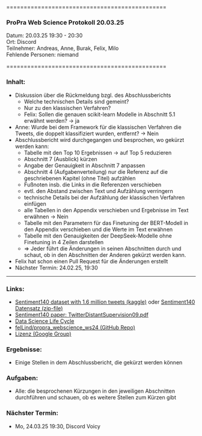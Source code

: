 
==============================================

### ProPra Web Science Protokoll 20.03.25

Datum: 20.03.25 19:30 - 20:30  
Ort: Discord  
Teilnehmer: Andreas, Anne, Burak, Felix, Milo  
Fehlende Personen: niemand

==============================================


### Inhalt:
- Diskussion über die Rückmeldung bzgl. des Abschlussberichts
	- Welche technischen Details sind gemeint?
	- Nur zu den klassischen Verfahren?
	- Felix: Sollen die genauen scikit-learn Modelle in Abschnitt 5.1 erwähnt werden? -> ja
- Anne: Wurde bei dem Framework für die klassischen Verfahren die Tweets, die doppelt klassifiziert wurden, entfernt? -> Nein
- Abschlussbericht wird durchgegangen und besprochen, wo gekürzt werden kann:
	- Tabelle mit den Top 10 Ergebnissen -> auf Top 5 reduzieren
	- Abschnitt 7 (Ausblick) kürzen
	- Angabe der Genauigkeit in Abschnitt 7 anpassen
	- Abschnitt 4 (Aufgabenverteilung) nur die Referenz auf die geschriebenen Kapitel (ohne Titel) aufzählen
	- Fußnoten insb. die Links in die Referenzen verschieben
	- evtl. den Abstand zwischen Text und Aufzählung verringern
	- technische Details bei der Aufzählung der klassischen Verfahren einfügen
	- alle Tabellen in den Appendix verschieben und Ergebnisse im Text erwähnen -> Nein
	- Tabelle mit den Parametern für das Finetuning der BERT-Modell in den Appendix verschieben und die Werte im Text erwähnen
	- Tabelle mit den Genauigkeiten der DeepSeek-Modelle ohne Finetuning in 4 Zeilen darstellen
	- => Jeder führt die Änderungen in seinen Abschnitten durch und schaut, ob in den Abschnitten der Anderen gekürzt werden kann.
- Felix hat schon einen Pull Request für die Änderungen erstellt
- Nächster Termin: 24.02.25, 19:30



---------------------------------------------


### Links:
- [Sentiment140 dataset with 1.6 million tweets (kaggle)](https://www.kaggle.com/datasets/kazanova/sentiment140/code?datasetId=2477&sortBy=commentCount) oder [Sentiment140 Datensatz (zip-file)](https://www.google.com/url?q=https%3A%2F%2Fcs.stanford.edu%2Fpeople%2Falecmgo%2Ftrainingandtestdata.zip)
- [Sentiment140 paper: TwitterDistantSupervision09.pdf](https://www-cs.stanford.edu/people/alecmgo/papers/TwitterDistantSupervision09.pdf)
- [Data Science Life Cycle](Data_Science_Life_Cycle.png)
- [felLind/propra_webscience_ws24 (GitHub Repo)](https://github.com/felLind/propra_webscience_ws24/tree/main)
- [Lizenz (Google Group)](https://groups.google.com/g/sentiment140/c/IZUgbwH99L8)

### Ergebnisse:
- Einige Stellen in dem Abschlussbericht, die gekürzt werden können

### Aufgaben:
- Alle: die besprochenen Kürzungen in den jeweiligen Abschnitten durchführen und schauen, ob es weitere Stellen zum Kürzen gibt

### Nächster Termin: 
- Mo, 24.03.25 19:30, Discord Voicy

